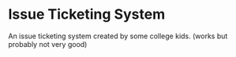 # Issue Ticketing System

An issue ticketing system created by some college kids. (works but probably not very good)
